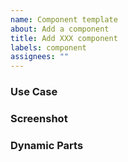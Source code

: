 ```yaml
---
name: Component template
about: Add a component
title: Add XXX component
labels: component
assignees: ""
---
```


### Use Case

### Screenshot

### Dynamic Parts
